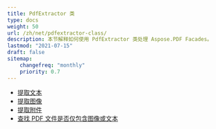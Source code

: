 ```yaml
---
title: PdfExtractor 类
type: docs
weight: 50
url: /zh/net/pdfextractor-class/
description: 本节解释如何使用 PdfExtractor 类处理 Aspose.PDF Facades。
lastmod: "2021-07-15"
draft: false
sitemap:
    changefreq: "monthly"
    priority: 0.7
---
```


- [提取文本](/pdf/zh/net/extract-text/)
- [提取图像](/pdf/zh/net/extract-images/)
- [提取附件](/pdf/zh/net/extract-attachments/)
- [查找 PDF 文件是否仅包含图像或文本](/pdf/zh/net/find-whether-pdf-file-contains-images-or-text-only/)